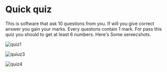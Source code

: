 # Quick quiz

This is software that ask 10 questions from you. If will you give correct answer you gain your marks. Every questons contain 1 mark.
For pass this quiz you should to get at least 6 numbers.
Here's Some sereecshots.

![quiz1](https://github.com/user-attachments/assets/9edbbd73-af31-4286-b387-dd698275b36f)

![quiuz3](https://github.com/user-attachments/assets/9fc8e893-faaa-4dd9-a9db-526a1eca6b78)

![quiz4](https://github.com/user-attachments/assets/37f944f1-5b9f-467d-9457-33d2d6dbb8cc)
